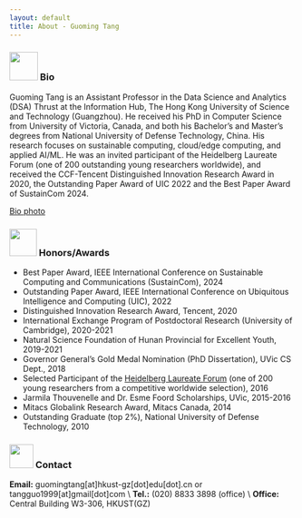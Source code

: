 ```yaml
---
layout: default
title: About - Guoming Tang
---
```


### <img src="../img/bio.png" height="50px"> Bio

Guoming Tang is an Assistant Professor in the Data Science and Analytics (DSA) Thrust at the Information Hub, The Hong Kong University of Science and Technology (Guangzhou). He received his PhD in Computer Science from University of Victoria, Canada, and both his Bachelor’s and Master’s degrees from National University of Defense Technology, China. His research focuses on sustainable computing, cloud/edge computing, and applied AI/ML. He was an invited participant of the Heidelberg Laureate Forum (one of 200 outstanding young researchers worldwide), and received the CCF-Tencent Distinguished Innovation Research Award in 2020, the Outstanding Paper Award of UIC 2022 and the Best Paper Award of SustainCom 2024.

<a href="/img/profile-photo-gmtang-2024.png" target="_blank">Bio photo</a>

### <img src="../img/honor.png" height="48px"> Honors/Awards

- Best Paper Award, IEEE International Conference on Sustainable Computing and Communications (SustainCom), 2024
- Outstanding Paper Award, IEEE International Conference on Ubiquitous Intelligence and Computing (UIC), 2022
- Distinguished Innovation Research Award, Tencent, 2020
- International Exchange Program of Postdoctoral Research (University of Cambridge), 2020-2021
- Natural Science Foundation of Hunan Provincial for Excellent Youth, 2019-2021
- Governor General’s Gold Medal Nomination (PhD Dissertation), UVic CS Dept., 2018
- Selected Participant of the [Heidelberg Laureate Forum](https://www.heidelberg-laureate-forum.org/) (one of 200 young researchers from a competitive worldwide selection), 2016
- Jarmila Thouvenelle and Dr. Esme Foord Scholarships, UVic, 2015-2016
- Mitacs Globalink Research Award, Mitacs Canada, 2014
- Outstanding Graduate (top 2%), National University of Defense Technology, 2010

### <img src="../img/contact.png" height="42px"> Contact


**Email:** guomingtang[at]hkust-gz[dot]edu[dot].cn or tangguo1999[at]gmail[dot]com \\
**Tel.:** (020) 8833 3898 (office) \\
**Office:** Central Building W3-306, HKUST(GZ)
